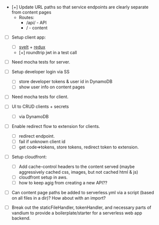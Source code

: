 

- [+] Update URL paths so that service endpoints are clearly separate from content pages
  - Routes:
    - /api/ - API 
    - /     - content
- [ ] Setup client app:
  - [ ] [svelt](https://svelte.technology/guide) + [redux](http://redux.js.org/docs/introduction/CoreConcepts.html)
  - [+] roundtrip jwt in a test call
- [ ] Need mocha tests for server.
- [ ] Setup developer login via SS
  - [ ] store developer tokens & user id in DynamoDB
  - [ ] show user info on content pages
- [ ] Need mocha tests for client.
- [ ] UI to CRUD clients + secrets
  - [ ] via DynamoDB
- [ ] Enable redirect flow to extension for clients.
  - [ ] redirect endpoint.
  - [ ] fail if unknown client id
  - [ ] get code=>tokens, store tokens, redirect token to extension.
- [ ] Setup cloudfront:
  - [ ] Add cache-control headers to the content served (maybe aggressively cached css, images, but not cached html & js)
  - [ ] cloudfront setup in aws.
  - [ ] how to keep agig from creating a new API??
- [ ] Can content page paths be added to serverless.yml via a script (based on all files in a dir)? How about with an import?

- [ ] Break out the staticFileHandler, tokenHandler, and necessary parts of vandium to provide a boilerplate/starter for a serverless web app backend.